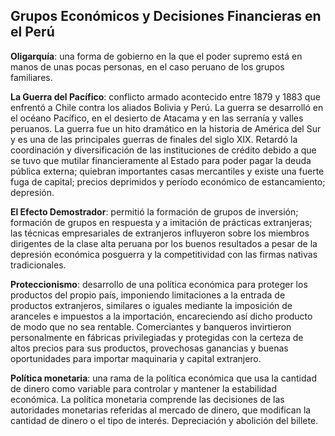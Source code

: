 ## Grupos Económicos y Decisiones Financieras en el Perú

**Oligarquía**: una forma de gobierno en la que el poder supremo está en manos de unas pocas personas, en el caso peruano de los grupos familiares.

**La Guerra del Pacífico**: conflicto armado acontecido entre 1879 y 1883 que enfrentó a Chile contra los aliados Bolivia y Perú. La guerra se desarrolló en el océano Pacífico, en el desierto de Atacama y en las serranía y valles peruanos. La guerra fue un hito dramático en la historia de América del Sur y es una de las principales guerras de finales del siglo XIX. Retardó la coordinación y diversificación de las instituciones de crédito debido a que se tuvo que mutilar financieramente al Estado para poder pagar la deuda pública externa; quiebran importantes casas mercantiles y existe una fuerte fuga de capital; precios deprimidos y período económico de estancamiento; depresión.

**El Efecto Demostrador**: permitió la formación de grupos de inversión; formación de grupos en respuesta y a imitación de prácticas extranjeras; las técnicas empresariales de extranjeros influyeron sobre los miembros dirigentes de la clase alta peruana por los buenos resultados a pesar de la depresión económica posguerra y la competitividad con las firmas nativas tradicionales. 

**Proteccionismo**: desarrollo de una política económica para proteger los productos del propio país, imponiendo limitaciones a la entrada de productos extranjeros, similares o iguales mediante la imposición de aranceles e impuestos a la importación, encareciendo así dicho producto de modo que no sea rentable. Comerciantes y banqueros invirtieron personalmente en fábricas privilegiadas y protegidas con la certeza de altos precios para sus productos, provechosas ganancias y buenas oportunidades para importar maquinaria y capital extranjero.

**Política monetaria**: una rama de la política económica que usa la cantidad de dinero como variable para controlar y mantener la estabilidad económica. La política monetaria comprende las decisiones de las autoridades monetarias referidas al mercado de dinero, que modifican la cantidad de dinero o el tipo de interés. Depreciación y abolición del billete.